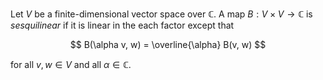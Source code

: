 Let $V$ be a finite-dimensional vector space over $\mathbb{C}$. A map $B: V \times V \to \mathbb{C}$ is *sesquilinear* if it is linear in the each factor except that 

$$
B(\alpha v, w) = \overline{\alpha} B(v, w)
$$

for all $v, w \in V$ and all $\alpha \in \mathbb{C}$.
